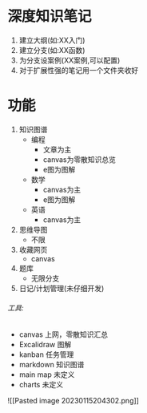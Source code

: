 # 深度知识笔记
1. 建立大纲(如:XX入门)
2. 建立分支(如:XX函数)
3. 为分支设案例(XX案例,可以配置)
4. 对于扩展性强的笔记用一个文件夹收好

# 功能
1. 知识图谱
	- 编程
		- 文章为主
		- canvas为零散知识总览
		- e图为图解
	- 数学
		- canvas为主
		- e图为图解
	- 英语
		- canvas为主
2. 思维导图
	- 不限
3. 收藏网页
	- canvas
4. 题库
	- 无限分支
5. 日记/计划管理(未仔细开发)

###### 工具:
- canvas  上网，零散知识汇总
- Excalidraw  图解
- kanban  任务管理
- markdown  知识图谱
- main map  未定义
- charts  未定义

![[Pasted image 20230115204302.png]]
